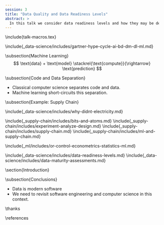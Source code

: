 ```yaml
---
session: 3
title: "Data Quality and Data Readiness Levels"
abstract: >
  In this talk we consider data readiness levels and how they may be deployed.
---
```


\include{talk-macros.tex}

\include{_data-science/includes/gartner-hype-cycle-ai-bd-dm-dl-ml.md}
<!--include{_ai/includes/game-playing-ai.md}-->
\subsection{Machine Learning}
$$
\text{data} + \text{model} \stackrel{\text{compute}}{\rightarrow} \text{prediction}
$$

\subsection{Code and Data Separation}

* Classical computer science separates code and data.
* Machine learning short-circuits this separation.


\subsection{Example: Supply Chain}

\include{_data-science/includes/why-didnt-electricity.md}

\include{_supply-chain/includes/bits-and-atoms.md}
\include{_supply-chain/includes/experiment-analyze-design.md}
\include{_supply-chain/includes/supply-chain.md}
\include{_supply-chain/includes/ml-and-supply-chain.md}

<!--Duke of York Effect -->

\include{_ml/includes/or-control-econometrics-statistics-ml.md}

\include{_data-science/includes/data-readiness-levels.md}
\include{_data-science/includes/data-maturity-assessments.md}
<!--include{_ml/includes/shiny-bike-model.md}-->

\section{Introduction}



\subsection{Conclusions}

* Data is modern software
* We need to revisit software engineering and computer science in this context.


\thanks

\references
